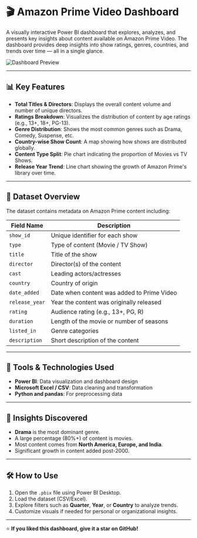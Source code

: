# 🎬 Amazon Prime Video Dashboard

A visually interactive Power BI dashboard that explores, analyzes, and presents key insights about content available on Amazon Prime Video. The dashboard provides deep insights into show ratings, genres, countries, and trends over time — all in a single glance.

![Dashboard Preview](./your-dashboard-image.png)

---

## 📊 Key Features

- **Total Titles & Directors**: Displays the overall content volume and number of unique directors.
- **Ratings Breakdown**: Visualizes the distribution of content by age ratings (e.g., 13+, 18+, PG-13).
- **Genre Distribution**: Shows the most common genres such as Drama, Comedy, Suspense, etc.
- **Country-wise Show Count**: A map showing how shows are distributed globally.
- **Content Type Split**: Pie chart indicating the proportion of Movies vs TV Shows.
- **Release Year Trend**: Line chart showing the growth of Amazon Prime's library over time.

---

## 📁 Dataset Overview

The dataset contains metadata on Amazon Prime content including:

| Field Name       | Description                                                |
|------------------|------------------------------------------------------------|
| `show_id`        | Unique identifier for each show                            |
| `type`           | Type of content (Movie / TV Show)                          |
| `title`          | Title of the show                                          |
| `director`       | Director(s) of the content                                 |
| `cast`           | Leading actors/actresses                                   |
| `country`        | Country of origin                                          |
| `date_added`     | Date when content was added to Prime Video                |
| `release_year`   | Year the content was originally released                   |
| `rating`         | Audience rating (e.g., 13+, PG, R)                         |
| `duration`       | Length of the movie or number of seasons                   |
| `listed_in`      | Genre categories                                           |
| `description`    | Short description of the content                           |

---

## 📌 Tools & Technologies Used

- **Power BI**: Data visualization and dashboard design
- **Microsoft Excel / CSV**: Data cleaning and transformation
- **Python and pandas**: For preprocessing data

---

## 🧠 Insights Discovered

- **Drama** is the most dominant genre.
- A large percentage (80%+) of content is movies.
- Most content comes from **North America, Europe, and India**.
- Significant growth in content added post-2000.

---

## 🛠 How to Use

1. Open the `.pbix` file using Power BI Desktop.
2. Load the dataset (CSV/Excel).
3. Explore filters such as **Quarter**, **Year**, or **Country** to analyze trends.
4. Customize visuals if needed for personal or organizational insights.

---


⭐ **If you liked this dashboard, give it a star on GitHub!**


